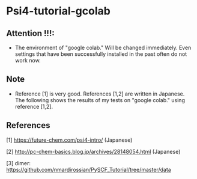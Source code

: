 # Psi4-tutorial-gcolab


## Attention !!!: 
- The environment of "google colab." Will be changed immediately. Even settings that have been successfully installed in the past often do not work now.


## Note
- Reference [1] is very good. References [1,2] are written in Japanese. The following shows the results of my tests on "google colab." using reference [1,2]. 


## References


[1] https://future-chem.com/psi4-intro/ (Japanese)


[2] http://pc-chem-basics.blog.jp/archives/28148054.html (Japanese)


[3] dimer: https://github.com/nmardirossian/PySCF_Tutorial/tree/master/data